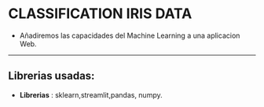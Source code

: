 # CLASSIFICATION IRIS DATA

- Añadiremos las capacidades del Machine Learning a una aplicacion Web.

***

## Librerias usadas:

* **Librerias** : sklearn,streamlit,pandas, numpy.





